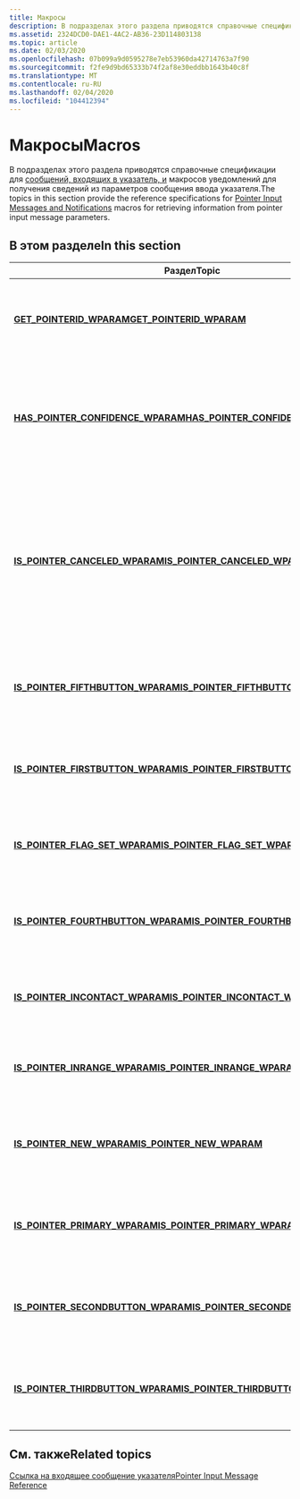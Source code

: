 ```yaml
---
title: Макросы
description: В подразделах этого раздела приводятся справочные спецификации для сообщений, входящих в указатель, и макросов уведомлений для получения сведений из параметров сообщения ввода указателя.
ms.assetid: 2324DCD0-DAE1-4AC2-AB36-23D114803138
ms.topic: article
ms.date: 02/03/2020
ms.openlocfilehash: 07b099a9d0595278e7eb53960da42714763a7f90
ms.sourcegitcommit: f2fe9d9bd65333b74f2af8e30eddbb1643b40c8f
ms.translationtype: MT
ms.contentlocale: ru-RU
ms.lasthandoff: 02/04/2020
ms.locfileid: "104412394"
---
```

# <a name="macros"></a><span data-ttu-id="73d15-103">Макросы</span><span class="sxs-lookup"><span data-stu-id="73d15-103">Macros</span></span>

<span data-ttu-id="73d15-104">В подразделах этого раздела приводятся справочные спецификации для [сообщений, входящих в указатель, и](messages-and-notifications-portal.md) макросов уведомлений для получения сведений из параметров сообщения ввода указателя.</span><span class="sxs-lookup"><span data-stu-id="73d15-104">The topics in this section provide the reference specifications for [Pointer Input Messages and Notifications](messages-and-notifications-portal.md) macros for retrieving information from pointer input message parameters.</span></span>

## <a name="in-this-section"></a><span data-ttu-id="73d15-105">В этом разделе</span><span class="sxs-lookup"><span data-stu-id="73d15-105">In this section</span></span>



| <span data-ttu-id="73d15-106">Раздел</span><span class="sxs-lookup"><span data-stu-id="73d15-106">Topic</span></span>                                                                                  | <span data-ttu-id="73d15-107">Описание</span><span class="sxs-lookup"><span data-stu-id="73d15-107">Description</span></span>                                                                                                                         |
|----------------------------------------------------------------------------------------|-------------------------------------------------------------------------------------------------------------------------------------|
| [<span data-ttu-id="73d15-108">**GET_POINTERID_WPARAM**</span><span class="sxs-lookup"><span data-stu-id="73d15-108">**GET_POINTERID_WPARAM**</span></span>](/previous-versions/windows/desktop/api)<br/>                      | <span data-ttu-id="73d15-109">Получает идентификатор указателя, используя указанное значение.</span><span class="sxs-lookup"><span data-stu-id="73d15-109">Retrieves the pointer ID using the specified value.</span></span> <br/>                                                                     |
| [<span data-ttu-id="73d15-110">**HAS_POINTER_CONFIDENCE_WPARAM**</span><span class="sxs-lookup"><span data-stu-id="73d15-110">**HAS_POINTER_CONFIDENCE_WPARAM**</span></span>](/previous-versions/windows/desktop/api)<br/>   | <span data-ttu-id="73d15-111">Проверяет, что указанное сообщение указателя считается намеренным, а не случайным.</span><span class="sxs-lookup"><span data-stu-id="73d15-111">Checks whether the specified pointer message is considered intentional rather than accidental.</span></span><br/>                           |
| [<span data-ttu-id="73d15-112">**IS_POINTER_CANCELED_WPARAM**</span><span class="sxs-lookup"><span data-stu-id="73d15-112">**IS_POINTER_CANCELED_WPARAM**</span></span>](/previous-versions/windows/desktop/api)<br/>         | <span data-ttu-id="73d15-113">Проверяет, закончился ли заданный ввод указателя, или он был недопустимым, что указывает на то, что взаимодействие не было завершено.</span><span class="sxs-lookup"><span data-stu-id="73d15-113">Checks whether the specified pointer input ended abruptly, or was invalid, indicating the interaction was not completed.</span></span><br/> |
| [<span data-ttu-id="73d15-114">**IS_POINTER_FIFTHBUTTON_WPARAM**</span><span class="sxs-lookup"><span data-stu-id="73d15-114">**IS_POINTER_FIFTHBUTTON_WPARAM**</span></span>](/previous-versions/windows/desktop/api)<br/>   | <span data-ttu-id="73d15-115">Проверяет, принял ли указанный указатель пятое действие.</span><span class="sxs-lookup"><span data-stu-id="73d15-115">Checks whether the specified pointer took fifth action.</span></span> <br/>                                                                 |
| [<span data-ttu-id="73d15-116">**IS_POINTER_FIRSTBUTTON_WPARAM**</span><span class="sxs-lookup"><span data-stu-id="73d15-116">**IS_POINTER_FIRSTBUTTON_WPARAM**</span></span>](/previous-versions/windows/desktop/api)<br/>   | <span data-ttu-id="73d15-117">Проверяет, принял ли указанный указатель первое действие.</span><span class="sxs-lookup"><span data-stu-id="73d15-117">Checks whether the specified pointer took first action.</span></span><br/>                                                                  |
| [<span data-ttu-id="73d15-118">**IS_POINTER_FLAG_SET_WPARAM**</span><span class="sxs-lookup"><span data-stu-id="73d15-118">**IS_POINTER_FLAG_SET_WPARAM**</span></span>](/previous-versions/windows/desktop/api)<br/>        | <span data-ttu-id="73d15-119">Проверяет, задает ли макрос указателя указанный флаг.</span><span class="sxs-lookup"><span data-stu-id="73d15-119">Checks whether a pointer macro sets the specified flag.</span></span> <br/>                                                                 |
| [<span data-ttu-id="73d15-120">**IS_POINTER_FOURTHBUTTON_WPARAM**</span><span class="sxs-lookup"><span data-stu-id="73d15-120">**IS_POINTER_FOURTHBUTTON_WPARAM**</span></span>](/previous-versions/windows/desktop/api)<br/> | <span data-ttu-id="73d15-121">Проверяет, принял ли указанный указатель четвертое действие.</span><span class="sxs-lookup"><span data-stu-id="73d15-121">Checks whether the specified pointer took fourth action.</span></span> <br/>                                                                |
| [<span data-ttu-id="73d15-122">**IS_POINTER_INCONTACT_WPARAM**</span><span class="sxs-lookup"><span data-stu-id="73d15-122">**IS_POINTER_INCONTACT_WPARAM**</span></span>](/previous-versions/windows/desktop/api)<br/>       | <span data-ttu-id="73d15-123">Проверяет, находится ли указанный указатель в контакте.</span><span class="sxs-lookup"><span data-stu-id="73d15-123">Checks whether the specified pointer is in contact.</span></span> <br/>                                                                     |
| [<span data-ttu-id="73d15-124">**IS_POINTER_INRANGE_WPARAM**</span><span class="sxs-lookup"><span data-stu-id="73d15-124">**IS_POINTER_INRANGE_WPARAM**</span></span>](/previous-versions/windows/desktop/api)<br/>           | <span data-ttu-id="73d15-125">Проверяет, находится ли указанный указатель в диапазоне.</span><span class="sxs-lookup"><span data-stu-id="73d15-125">Checks whether the specified pointer is in range.</span></span> <br/>                                                                       |
| [<span data-ttu-id="73d15-126">**IS_POINTER_NEW_WPARAM**</span><span class="sxs-lookup"><span data-stu-id="73d15-126">**IS_POINTER_NEW_WPARAM**</span></span>](/previous-versions/windows/desktop/api)<br/>                   | <span data-ttu-id="73d15-127">Проверяет, является ли указанный указатель новым указателем.</span><span class="sxs-lookup"><span data-stu-id="73d15-127">Checks whether the specified pointer is a new pointer.</span></span> <br/>                                                                  |
| [<span data-ttu-id="73d15-128">**IS_POINTER_PRIMARY_WPARAM**</span><span class="sxs-lookup"><span data-stu-id="73d15-128">**IS_POINTER_PRIMARY_WPARAM**</span></span>](/previous-versions/windows/desktop/api)<br/>           | <span data-ttu-id="73d15-129">Проверяет, является ли указанный указатель основным указателем.</span><span class="sxs-lookup"><span data-stu-id="73d15-129">Checks whether the specified pointer is the primary pointer.</span></span> <br/>                                                            |
| [<span data-ttu-id="73d15-130">**IS_POINTER_SECONDBUTTON_WPARAM**</span><span class="sxs-lookup"><span data-stu-id="73d15-130">**IS_POINTER_SECONDBUTTON_WPARAM**</span></span>](/previous-versions/windows/desktop/api)<br/> | <span data-ttu-id="73d15-131">Проверяет, принял ли указанный указатель второе действие.</span><span class="sxs-lookup"><span data-stu-id="73d15-131">Checks whether the specified pointer took second action.</span></span> <br/>                                                                |
| [<span data-ttu-id="73d15-132">**IS_POINTER_THIRDBUTTON_WPARAM**</span><span class="sxs-lookup"><span data-stu-id="73d15-132">**IS_POINTER_THIRDBUTTON_WPARAM**</span></span>](/previous-versions/windows/desktop/api)<br/>   | <span data-ttu-id="73d15-133">Проверяет, принял ли указанный указатель третье действие.</span><span class="sxs-lookup"><span data-stu-id="73d15-133">Checks whether the specified pointer took third action.</span></span> <br/>                                                                 |



 

## <a name="related-topics"></a><span data-ttu-id="73d15-134">См. также</span><span class="sxs-lookup"><span data-stu-id="73d15-134">Related topics</span></span>

<dl> <dt>

[<span data-ttu-id="73d15-135">Ссылка на входящее сообщение указателя</span><span class="sxs-lookup"><span data-stu-id="73d15-135">Pointer Input Message Reference</span></span>](wmpointer-reference.md)
</dt> </dl>

 

 





